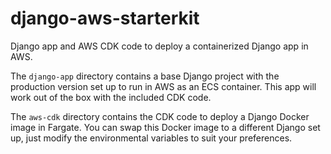 # django-aws-starterkit
Django app and AWS CDK code to deploy a containerized Django app in AWS.

The `django-app` directory contains a base Django project with the
production version set up to run in AWS as an ECS container. This app will work out of the box with the included CDK code.

The `aws-cdk` directory contains the CDK code to deploy a Django Docker image in Fargate. You can swap this Docker image to a different Django set up, just
modify the environmental variables to suit your preferences.
